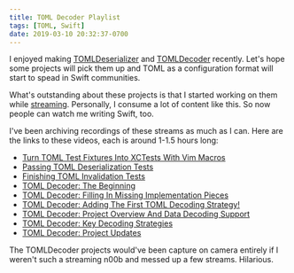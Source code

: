 ```yaml
---
title: TOML Decoder Playlist
tags: [TOML, Swift]
date: 2019-03-10 20:32:37-0700
---
```


I enjoyed making [TOMLDeserializer][] and [TOMLDecoder][] recently. Let's hope
some projects will pick them up and TOML as a configuration format will start to
spead in Swift communities.

What's outstanding about these projects is that I started working on them while
[streaming][]. Personally, I consume a lot of content like this. So now people
can watch me writing Swift, too.

I've been archiving recordings of these streams as much as I can. Here are the
links to these videos, each is around 1-1.5 hours long:

- [Turn TOML Test Fixtures Into XCTests With Vim Macros](https://youtu.be/XLLlCEfuFLw)
- [Passing TOML Deserialization Tests](https://youtu.be/Ztq3K3cq8f0)
- [Finishing TOML Invalidation Tests](https://youtu.be/GTCYSIc6n3U)
- [TOML Decoder: The Beginning](https://youtu.be/HP2Wzh8MVvg)
- [TOML Decoder: Filling In Missing Implementation Pieces](https://youtu.be/EZ7VpbrLkH0)
- [TOML Decoder: Adding The First TOML Decoding Strategy!](https://youtu.be/bISMVVWOHKg)
- [TOML Decoder: Project Overview And Data Decoding Support](https://youtu.be/oOOS4bnhwx4)
- [TOML Decoder: Key Decoding Strategies](https://youtu.be/9yDtXsrMtbU)
- [TOML Decoder: Project Updates](https://youtu.be/g1V872HL4Dk)

The TOMLDecoder projects would've been capture on camera entirely if I weren't
such a streaming n00b and messed up a few streams. Hilarious.

[TOMLDeserializer]: https://github.com/dduan/TOMLDeserializer
[TOMLDecoder]: https://github.com/dduan/TOMLDecoder
[streaming]: https://twitch.tv/daniel_duan
